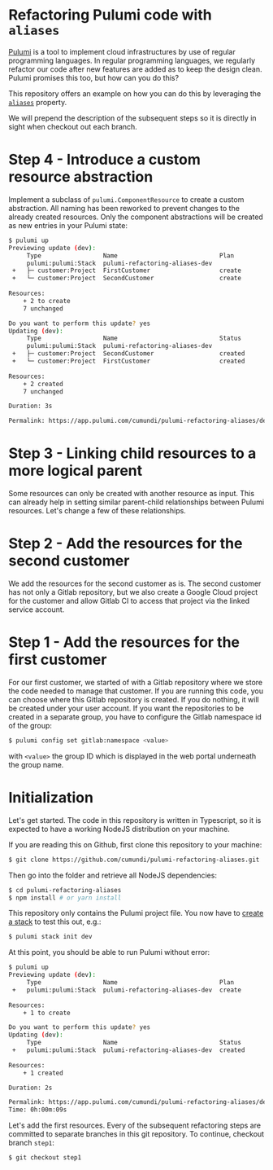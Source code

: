 Refactoring Pulumi code with `aliases`
======================================

[Pulumi](https://www.pulumi.com) is a tool to implement cloud infrastructures by use of regular programming languages. In regular programming languages, we regularly refactor our code after new features are added as to keep the design clean. Pulumi promises this too, but how can you do this?

This repository offers an example on how you can do this by leveraging the [`aliases`](https://www.pulumi.com/docs/intro/concepts/programming-model/#aliases) property.

We will prepend the description of the subsequent steps so it is directly in sight when checkout out each branch.

# Step 4 - Introduce a custom resource abstraction

Implement a subclass of `pulumi.ComponentResource` to create a custom abstraction. All naming has been reworked to prevent changes to the already created resources. Only the component abstractions will be created as new entries in your Pulumi state:

```sh
$ pulumi up
Previewing update (dev):
     Type                 Name                            Plan       
     pulumi:pulumi:Stack  pulumi-refactoring-aliases-dev             
 +   ├─ customer:Project  FirstCustomer                   create     
 +   └─ customer:Project  SecondCustomer                  create     
 
Resources:
    + 2 to create
    7 unchanged

Do you want to perform this update? yes
Updating (dev):
     Type                 Name                            Status      
     pulumi:pulumi:Stack  pulumi-refactoring-aliases-dev              
 +   ├─ customer:Project  SecondCustomer                  created     
 +   └─ customer:Project  FirstCustomer                   created     
 
Resources:
    + 2 created
    7 unchanged

Duration: 3s

Permalink: https://app.pulumi.com/cumundi/pulumi-refactoring-aliases/dev/updates/5
```

# Step 3 - Linking child resources to a more logical parent

Some resources can only be created with another resource as input. This can already help in setting similar parent-child relationships between Pulumi resources. Let's change a few of these relationships.

# Step 2 - Add the resources for the second customer

We add the resources for the second customer as is. The second customer has not only a Gitlab repository, but we also create a Google Cloud project for the customer and allow Gitlab CI to access that project via the linked service account.

# Step 1 - Add the resources for the first customer

For our first customer, we started of with a Gitlab repository where we store the code needed to manage that customer. If you are running this code, you can choose where this Gitlab repository is created. If you do nothing, it will be created under your user account. If you want the repositories to be created in a separate group, you have to configure the Gitlab namespace id of the group:

```sh
$ pulumi config set gitlab:namespace <value>
```

with `<value>` the group ID which is displayed in the web portal underneath the group name.

# Initialization

Let's get started. The code in this repository is written in Typescript, so it is expected to have a working NodeJS distribution on your machine.

If you are reading this on Github, first clone this repository to your machine:

```sh
$ git clone https://github.com/cumundi/pulumi-refactoring-aliases.git
```

Then go into the folder and retrieve all NodeJS dependencies:

```sh
$ cd pulumi-refactoring-aliases
$ npm install # or yarn install
```

This repository only contains the Pulumi project file. You now have to [create a stack](https://www.pulumi.com/docs/reference/cli/pulumi_stack_init/) to test this out, e.g.:

```sh
$ pulumi stack init dev
```

At this point, you should be able to run Pulumi without error:

```sh
$ pulumi up
Previewing update (dev):
     Type                 Name                            Plan       
 +   pulumi:pulumi:Stack  pulumi-refactoring-aliases-dev  create     
 
Resources:
    + 1 to create

Do you want to perform this update? yes
Updating (dev):
     Type                 Name                            Status      
 +   pulumi:pulumi:Stack  pulumi-refactoring-aliases-dev  created     
 
Resources:
    + 1 created

Duration: 2s

Permalink: https://app.pulumi.com/cumundi/pulumi-refactoring-aliases/dev/updates/1
Time: 0h:00m:09s
```

Let's add the first resources. Every of the subsequent refactoring steps are committed to separate branches in this git repository. To continue, checkout branch `step1`:

```sh
$ git checkout step1
```
